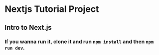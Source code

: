# Nextjs Tutorial Project

## Intro to Next.js

### If you wanna run it, clone it and run `npm install` and then `npm run dev`. 
